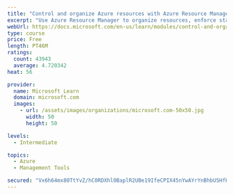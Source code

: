 ```yaml
---
title: "Control and organize Azure resources with Azure Resource Manager"
excerpt: "Use Azure Resource Manager to organize resources, enforce standards, and protect critical assets from deletion."
webUrl: https://docs.microsoft.com/en-us/learn/modules/control-and-organize-with-azure-resource-manager/
type: course
price: Free
length: PT46M
ratings:
  count: 43943
  average: 4.720342
heat: 56

provider:
  name: Microsoft Learn
  domain: microsoft.com
  images:
    - url: /assets/images/organizations/microsoft.com-50x50.jpg
      width: 50
      height: 50

levels:
  - Intermediate

topics:
  - Azure
  - Management Tools

secured: "Vx6h64mx80TtYvZ/hC0RDXhl0BaplR2UBe19IfeCPIX45nYwAYrYnBhbU5HfH6y28GRfktxtQx5GJsdxopJ2UvkFZydbEOKkgodRXHW5XemeJDKzQx90hXDfJAZZsfyuf69luy8/dPTpdByWwAdWKeqWjXYS1RtqR5HAimKzFRA0UrPRkXmovo0ybaiePCLQf3RpVK0yDQajjTMKcxREGAJZ0PYAr1yjAqyBUmjjDS+ZuhjGdm9amasvGMNVYf8O4yVwxYzG0pe5O6j6j/IrDl5Lqcwd5bfPlqRf6bWLoJgYzZ576oMF10I8iPE1JaPwHbPFuxxgrC9IodAdElNE1l+Ij8Rh2e25ulvSalqyoiA1Ve8kojCZsc4/iRdMZHXqo7hVTOo4S7GvTuwlAfGt8yf4D5xngJ/MeTpZ1BDhd8xPCiKxzXo3s7r5/Z1KMLq2;qgjh1TjD0cJnzZvQ4D5nng=="
---
```


